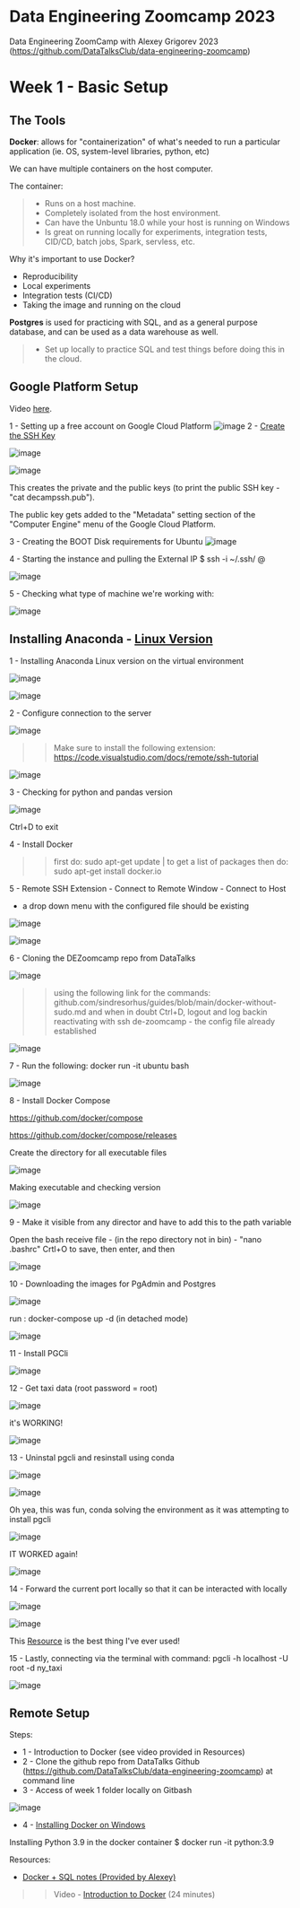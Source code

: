 
# Data Engineering Zoomcamp 2023
Data Engineering ZoomCamp with Alexey Grigorev 2023 (https://github.com/DataTalksClub/data-engineering-zoomcamp)

# Week 1 - Basic Setup 

## The Tools
**Docker**:   allows for "containerization" of what's needed to run a particular application (ie. OS, system-level libraries, python, etc)

We can have multiple containers on the host computer.

The container:
> - Runs on a host machine.
> - Completely isolated from the host environment.
> - Can have the Unbuntu 18.0 while your host is running on Windows
> - Is great on running locally for experiments, integration tests, CID/CD, batch jobs, Spark, servless, etc.

Why it's important to use Docker?
- Reproducibility
- Local experiments
- Integration tests (CI/CD)
- Taking the image and running on the cloud

**Postgres** is used for practicing with SQL, and as a general purpose database, and can be used as a data warehouse as well.
> - Set up locally to practice SQL and test things before doing this in the cloud.

## Google Platform Setup
Video [here](https://www.youtube.com/watch?v=ae-CV2KfoN0&list=PL3MmuxUbc_hJed7dXYoJw8DoCuVHhGEQb).

1 - Setting up a free account on Google Cloud Platform
![image](https://user-images.githubusercontent.com/68255140/212763494-f5530d47-5a77-478b-99a5-b5cf3e5a8e60.png)
2 - [Create the SSH Key](https://cloud.google.com/compute/docs/connect/create-ssh-keys)

![image](https://user-images.githubusercontent.com/68255140/212764857-771982e7-34ed-44b7-a27b-c8284e773afe.png)

![image](https://user-images.githubusercontent.com/68255140/212765077-6ee17494-5dae-402c-8c77-af8e45223508.png)

This creates the private and the public keys  (to print the public SSH key - "cat decampssh.pub").  

The public key gets added to the "Metadata" setting section of the "Computer Engine" menu of the Google Cloud Platform.  

3 - Creating the BOOT Disk requirements for Ubuntu
![image](https://user-images.githubusercontent.com/68255140/212767437-a7349651-caf1-4343-bba1-691986cf02c3.png)

4 - Starting the instance and pulling the External IP
$ ssh -i ~/.ssh/<privatesshkey> <username>@<externalIP>

![image](https://user-images.githubusercontent.com/68255140/212770060-f2f1ab25-604f-473a-bf5d-ab524094f8f1.png)

5 - Checking what type of machine we're working with:

![image](https://user-images.githubusercontent.com/68255140/212770197-7605fe29-47bc-4ce3-80a0-5eb80a50f76b.png)

## Installing Anaconda - [Linux Version](https://www.anaconda.com/products/distribution)

1 - Installing Anaconda Linux version on the virtual environment

![image](https://user-images.githubusercontent.com/68255140/212770742-e73eae51-ce74-47bd-ac19-ac84b187dc24.png)

![image](https://user-images.githubusercontent.com/68255140/212771299-45cf1a01-8805-4718-b78d-3e865b54fd22.png)


2 - Configure connection to the server

![image](https://user-images.githubusercontent.com/68255140/212771468-f2f371bd-3308-43bd-bda2-116240b60317.png)

>> Make sure to install the following extension: https://code.visualstudio.com/docs/remote/ssh-tutorial

![image](https://user-images.githubusercontent.com/68255140/212776875-2aa6e241-1926-44ef-bd02-b668fe4b507a.png)

3 - Checking for python and pandas version

![image](https://user-images.githubusercontent.com/68255140/212777008-2bd20687-4927-4a54-b8ae-47d440b290d2.png)

Ctrl+D to exit

4 - Install Docker

>> first do:  sudo apt-get update  | to get a list of packages
>> then do:  sudo apt-get install docker.io

5 - Remote SSH Extension - Connect to Remote Window - Connect to Host
- a drop down menu with the configured file should be existing 

![image](https://user-images.githubusercontent.com/68255140/212778031-49d2eb68-1358-42fd-91cb-de56b66ad124.png)

![image](https://user-images.githubusercontent.com/68255140/212778172-616d669d-35f2-49ba-88bf-a3460559e51f.png)

6 - Cloning the DEZoomcamp repo from DataTalks

![image](https://user-images.githubusercontent.com/68255140/212778429-ea59ccc1-8821-4360-9e9d-b236ed1dac48.png)

>> using the following link for the commands:  github.com/sindresorhus/guides/blob/main/docker-without-sudo.md
>> and when in doubt Ctrl+D, logout and log backin
>> reactivating with ssh de-zoomcamp - the config file already established

![image](https://user-images.githubusercontent.com/68255140/212778929-4e55fd66-c8d6-4ec1-bac0-0aca9c1266c8.png)

7 - Run the following:   docker run -it ubuntu bash

![image](https://user-images.githubusercontent.com/68255140/212779036-b596d04f-f71b-4b9f-817f-eb407024a8a6.png)

8 - Install Docker Compose

https://github.com/docker/compose

https://github.com/docker/compose/releases

Create the directory for all executable files

![image](https://user-images.githubusercontent.com/68255140/212779548-059f7d6c-99b9-4d1b-ab0f-84fa852911d5.png)

Making executable and checking version

![image](https://user-images.githubusercontent.com/68255140/212779643-dd53f9af-c7da-488c-a7f6-4d8829f8ed25.png)

9 - Make it visible from any director and have to add this to the path variable

Open the bash receive file  - (in the repo directory not in bin) - "nano .bashrc"
Crtl+O to save, then enter, and then 

![image](https://user-images.githubusercontent.com/68255140/212780077-f854b4bc-3323-4a53-970a-d733b560de4a.png)

10 - Downloading the images for PgAdmin and Postgres

![image](https://user-images.githubusercontent.com/68255140/212780219-9774ef27-5c32-429e-945d-0174363bf960.png)

run : docker-compose up -d (in detached mode)
  
  ![image](https://user-images.githubusercontent.com/68255140/212780546-842503c0-ce02-40f0-9182-afa860dbb299.png)


11 - Install PGCli

  ![image](https://user-images.githubusercontent.com/68255140/212780598-f4ec8af2-e8aa-41f3-bb64-e001ee2ae1ca.png)

12 - Get taxi data (root password = root)
  
 ![image](https://user-images.githubusercontent.com/68255140/212780877-62bd6827-6641-4afa-a3e9-a3393077be8b.png)

  it's WORKING!
  
  ![image](https://user-images.githubusercontent.com/68255140/212780952-914197d7-c902-4e12-adac-09ac95d64430.png)

  
13 - Uninstal pgcli and resinstall using conda
  
  ![image](https://user-images.githubusercontent.com/68255140/212781130-0e38e962-dede-46f9-aef9-0f26a6633e49.png)

  ![image](https://user-images.githubusercontent.com/68255140/212781214-fb7ea156-6c37-4ec2-9cac-2ec81fcd91d5.png)

  Oh yea, this was fun, conda solving the environment as it was attempting to install pgcli
  
  ![image](https://user-images.githubusercontent.com/68255140/212782720-d4149c05-d6db-4c41-b7f3-d53d54086b6c.png)

  IT WORKED again!
  
  ![image](https://user-images.githubusercontent.com/68255140/212782916-5c3ed305-6a41-4c04-854d-30e2f076fd81.png)

14 - Forward the current port locally so that it can be interacted with locally
  
 ![image](https://user-images.githubusercontent.com/68255140/212783084-160b550c-42c6-4d1b-abea-82a37778338d.png)

  ![image](https://user-images.githubusercontent.com/68255140/212783135-5d7021a4-4082-4d5a-9c14-64cd44ff1e98.png)

  This [Resource](https://github.com/DataTalksClub/data-engineering-zoomcamp/tree/main/week_1_basics_n_setup/2_docker_sql) is the best thing I've ever used!
  
 15 - Lastly, connecting via the terminal with command:  pgcli -h localhost -U root -d ny_taxi
  
 ![image](https://user-images.githubusercontent.com/68255140/212784211-c3cd4f8f-3fae-4476-9ae7-2e120cea601d.png)

  
  
## Remote Setup
Steps:
- 1 - Introduction to Docker  (see video provided in Resources)
- 2 - Clone the github repo from DataTalks Github (https://github.com/DataTalksClub/data-engineering-zoomcamp) at command line
- 3 - Access of week 1 folder locally on Gitbash

![image](https://user-images.githubusercontent.com/68255140/212756449-39a696db-ced5-4ce2-b06f-8efb4559816e.png)

- 4 - [Installing Docker on Windows](https://docs.docker.com/desktop/install/windows-install/)



Installing Python 3.9 in the docker container
$ docker run -it python:3.9


Resources:
- [Docker + SQL notes (Provided by Alexey)](https://docs.google.com/document/d/e/2PACX-1vRJUuGfzgIdbkalPgg2nQ884CnZkCg314T_OBq-_hfcowPxNIA0-z5OtMTDzuzute9VBHMjNYZFTCc1/pub)

>> Video - [Introduction to Docker](youtube.com/watch?v=EYNwNlOrpr0&list=PL3MmuxUbc_hJed7dXYoJw8DoCuVHhGEQb) (24 minutes)
